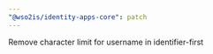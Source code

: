 ```yaml
---
"@wso2is/identity-apps-core": patch
---
```


Remove character limit for username in identifier-first
